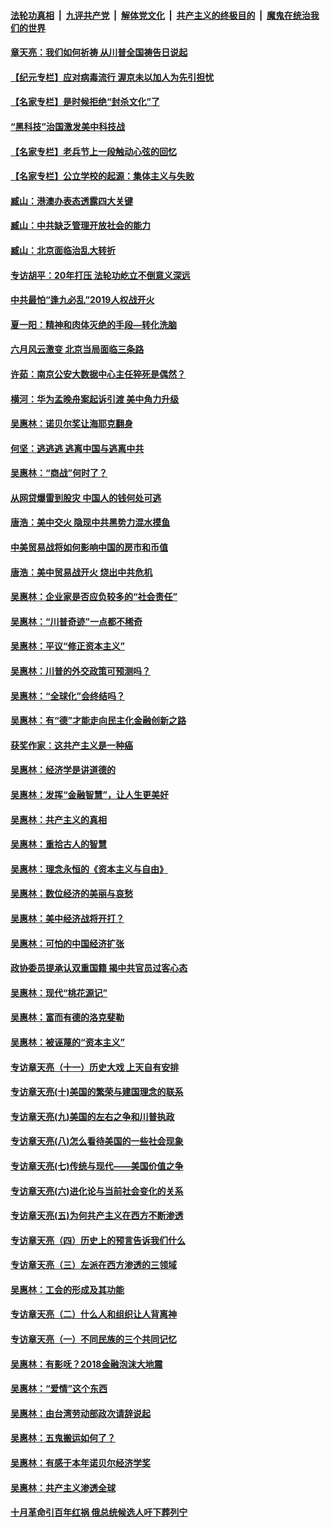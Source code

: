 ####  [法轮功真相](../../../../basic/blob/master/README.md?t=07030402) &nbsp;|&nbsp; [九评共产党](../../../../9ping.md/blob/master/README.md?t=07030402) &nbsp;|&nbsp; [解体党文化](../../../../jtdwh.md/blob/master/README.md?t=07030402)  &nbsp;|&nbsp; [共产主义的终极目的](../../../../gczydzjmd.md/blob/master/README.md?t=07030402) &nbsp;|&nbsp; [魔鬼在统治我们的世界](../../../../mgztzwmdsj.md/blob/master/README.md?t=07030402) 

#### [章天亮：我们如何祈祷 从川普全国祷告日说起](../pages/nsc423/n11944627.md?t=07030402) 

#### [【纪元专栏】应对病毒流行 渥京未以加人为先引担忧](../pages/nsc423/n11875714.md?t=07030402) 

#### [【名家专栏】是时候拒绝“封杀文化”了](../pages/nsc423/n11814093.md?t=07030402) 

#### [“黑科技”治国激发美中科技战](../pages/nsc423/n11638056.md?t=07030402) 

#### [【名家专栏】老兵节上一段触动心弦的回忆](../pages/nsc423/n11646016.md?t=07030402) 

#### [【名家专栏】公立学校的起源：集体主义与失败](../pages/nsc423/n11601833.md?t=07030402) 

#### [臧山：港澳办表态透露四大关键](../pages/nsc423/n11421628.md?t=07030402) 

#### [臧山：中共缺乏管理开放社会的能力](../pages/nsc423/n11407457.md?t=07030402) 

#### [臧山：北京面临治乱大转折](../pages/nsc423/n11406895.md?t=07030402) 

#### [专访胡平：20年打压 法轮功屹立不倒意义深远](../pages/nsc423/n11398800.md?t=07030402) 

#### [中共最怕“逢九必乱”2019人权战开火](../pages/nsc423/n11385248.md?t=07030402) 

#### [夏一阳：精神和肉体灭绝的手段—转化洗脑](../pages/nsc423/n11368250.md?t=07030402) 

#### [六月风云激变 北京当局面临三条路](../pages/nsc423/n11313668.md?t=07030402) 

#### [许茹：南京公安大数据中心主任猝死是偶然？](../pages/nsc423/n11064744.md?t=07030402) 

#### [横河：华为孟晚舟案起诉引渡 美中角力升级](../pages/nsc423/n11027230.md?t=07030402) 

#### [吴惠林：诺贝尔奖让海耶克翻身](../pages/nsc423/n10890049.md?t=07030402) 

#### [何坚：逃逃逃 逃离中国与逃离中共](../pages/nsc423/n10592891.md?t=07030402) 

#### [吴惠林：“商战”何时了？](../pages/nsc423/n10573558.md?t=07030402) 

#### [从网贷爆雷到股灾 中国人的钱何处可逃](../pages/nsc423/n10572800.md?t=07030402) 

#### [唐浩：美中交火 隐现中共黑势力混水摸鱼](../pages/nsc423/n10544040.md?t=07030402) 

#### [中美贸易战将如何影响中国的房市和币值](../pages/nsc423/n10543697.md?t=07030402) 

#### [唐浩：美中贸易战开火 烧出中共危机](../pages/nsc423/n10540126.md?t=07030402) 

#### [吴惠林：企业家是否应负较多的“社会责任”](../pages/nsc423/n10535022.md?t=07030402) 

#### [吴惠林：“川普奇迹”一点都不稀奇](../pages/nsc423/n10512808.md?t=07030402) 

#### [吴惠林：平议“修正资本主义”](../pages/nsc423/n10495724.md?t=07030402) 

#### [吴惠林：川普的外交政策可预测吗？](../pages/nsc423/n10462387.md?t=07030402) 

#### [吴惠林：“全球化”会终结吗？](../pages/nsc423/n10452838.md?t=07030402) 

#### [吴惠林：有“德”才能走向民主化金融创新之路](../pages/nsc423/n10432292.md?t=07030402) 

#### [获奖作家：这共产主义是一种癌](../pages/nsc423/n10431541.md?t=07030402) 

#### [吴惠林：经济学是讲道德的](../pages/nsc423/n10398014.md?t=07030402) 

#### [吴惠林：发挥“金融智慧”，让人生更美好](../pages/nsc423/n10375019.md?t=07030402) 

#### [吴惠林：共产主义的真相](../pages/nsc423/n10351394.md?t=07030402) 

#### [吴惠林：重拾古人的智慧](../pages/nsc423/n10337691.md?t=07030402) 

#### [吴惠林：理念永恒的《资本主义与自由》](../pages/nsc423/n10316274.md?t=07030402) 

#### [吴惠林：数位经济的美丽与哀愁](../pages/nsc423/n10292946.md?t=07030402) 

#### [吴惠林：美中经济战将开打？](../pages/nsc423/n10258825.md?t=07030402) 

#### [吴惠林：可怕的中国经济扩张](../pages/nsc423/n10219147.md?t=07030402) 

#### [政协委员提承认双重国籍 揭中共官员过客心态](../pages/nsc423/n10208809.md?t=07030402) 

#### [吴惠林：现代“桃花源记”](../pages/nsc423/n10185234.md?t=07030402) 

#### [吴惠林：富而有德的洛克斐勒](../pages/nsc423/n10142264.md?t=07030402) 

#### [吴惠林：被诬蔑的“资本主义”](../pages/nsc423/n10124816.md?t=07030402) 

#### [专访章天亮（十一）历史大戏 上天自有安排](../pages/nsc423/n10094905.md?t=07030402) 

#### [专访章天亮(十)美国的繁荣与建国理念的联系](../pages/nsc423/n10094899.md?t=07030402) 

#### [专访章天亮(九)美国的左右之争和川普执政](../pages/nsc423/n10094889.md?t=07030402) 

#### [专访章天亮(八)怎么看待美国的一些社会现象](../pages/nsc423/n10094857.md?t=07030402) 

#### [专访章天亮(七)传统与现代——美国价值之争](../pages/nsc423/n10093140.md?t=07030402) 

#### [专访章天亮(六)进化论与当前社会变化的关系](../pages/nsc423/n10092036.md?t=07030402) 

#### [专访章天亮(五)为何共产主义在西方不断渗透](../pages/nsc423/n10083620.md?t=07030402) 

#### [专访章天亮（四）历史上的预言告诉我们什么](../pages/nsc423/n10083606.md?t=07030402) 

#### [专访章天亮（三）左派在西方渗透的三领域](../pages/nsc423/n10081115.md?t=07030402) 

#### [吴惠林：工会的形成及其功能](../pages/nsc423/n10080633.md?t=07030402) 

#### [专访章天亮（二）什么人和组织让人背离神](../pages/nsc423/n10076637.md?t=07030402) 

#### [专访章天亮（一）不同民族的三个共同记忆](../pages/nsc423/n10074188.md?t=07030402) 

#### [吴惠林：有影呒？2018金融泡沫大地震](../pages/nsc423/n10040534.md?t=07030402) 

#### [吴惠林：“爱情”这个东西](../pages/nsc423/n10019423.md?t=07030402) 

#### [吴惠林：由台湾劳动部政次请辞说起](../pages/nsc423/n9979679.md?t=07030402) 

#### [吴惠林：五鬼搬运如何了？](../pages/nsc423/n9925338.md?t=07030402) 

#### [吴惠林：有感于本年诺贝尔经济学奖](../pages/nsc423/n9871883.md?t=07030402) 

#### [吴惠林：共产主义渗透全球](../pages/nsc423/n9812748.md?t=07030402) 

#### [十月革命引百年红祸 俄总统候选人吁下葬列宁](../pages/nsc423/n9810182.md?t=07030402) 

